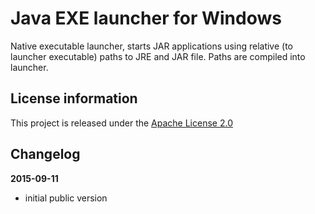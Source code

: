 Java EXE launcher for Windows
=============================

Native executable launcher, starts JAR applications using relative (to launcher executable) paths to JRE and JAR file. 
Paths are compiled into launcher.

License information
-------------------

This project is released under the [Apache License 2.0](http://www.apache.org/licenses/LICENSE-2.0)

Changelog
---------

**2015-09-11**

 * initial public version
